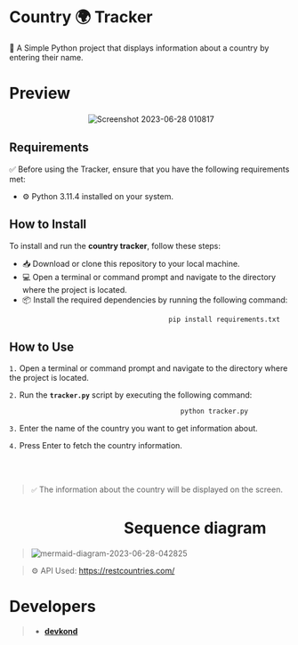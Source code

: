 # Country 🌍 Tracker 
📝 A Simple Python project that displays information about a country by entering their name.
# Preview
ㅤㅤㅤㅤㅤㅤㅤㅤㅤㅤㅤ![Screenshot 2023-06-28 010817](https://github.com/devkond/countryTracker/assets/137844947/8503b5be-f80c-4722-88e4-da26f66c519b)

## Requirements

✅ Before using the Tracker, ensure that you have the following requirements met:

- ⚙️ Python 3.11.4 installed on your system.

## How to Install

To install and run the **country tracker**, follow these steps:

* 📥 Download or clone this repository to your local machine.
* 💻 Open a terminal or command prompt and navigate to the directory where the project is located.
* 📦 Install the required dependencies by running the following command:
```bash
                                        pip install requirements.txt
```
## How to Use

`1.` Open a terminal or command prompt and navigate to the directory where the project is located.

`2.` Run the **`tracker.py`** script by executing the following command:
```bash
                                           python tracker.py
```

`3.` Enter the name of the country you want to get information about.

`4.` Press Enter to fetch the country information.

<br></br>

> `✅` The information about the country will be displayed on the screen.

# ㅤㅤㅤㅤㅤㅤㅤㅤSequence diagram
> ![mermaid-diagram-2023-06-28-042825](https://github.com/devkond/countryTracker/assets/137844947/3ad4e31c-1a32-484e-a988-22eeefd01c52 "Hello")


> ⚙️ API Used: https://restcountries.com/
   
# Developers
> * **[devkond](https://github.com/devkond)**
